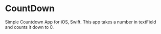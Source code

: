 # CountDown
Simple Countdown App for iOS, Swift.
This app takes a number in textField and counts it down to 0. 
